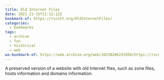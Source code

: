 ```yaml
---
title: Old Internet Files
date: 2021-11-15T11:12:12Z
bookmark-of: https://rscott.org/OldInternetFiles/
categories:
  - bookmarks
tags:
  - archive
  - fun
  - historical
  - web
wa-bookmark-of: https://web.archive.org/web/20230206191858/https://rscott.org/OldInternetFiles/
---
```


A preserved version of a website with old Internet files, such as zone files, hosts information and domains information.
